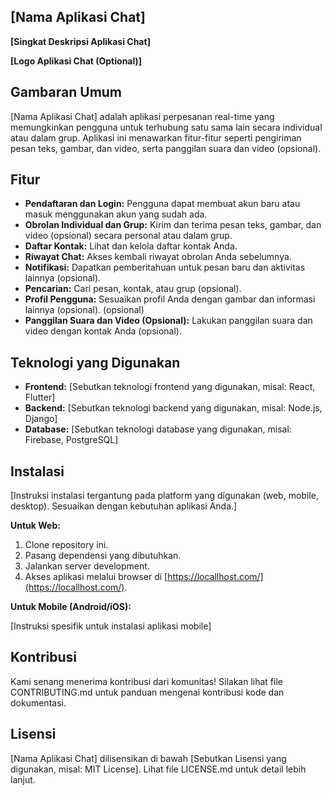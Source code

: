 ## [Nama Aplikasi Chat]

**[Singkat Deskripsi Aplikasi Chat]**

**[Logo Aplikasi Chat (Optional)]**

## Gambaran Umum

[Nama Aplikasi Chat] adalah aplikasi perpesanan real-time yang memungkinkan pengguna untuk terhubung satu sama lain secara individual atau dalam grup. Aplikasi ini menawarkan fitur-fitur seperti pengiriman pesan teks, gambar, dan video, serta panggilan suara dan video (opsional).

## Fitur

* **Pendaftaran dan Login:** Pengguna dapat membuat akun baru atau masuk menggunakan akun yang sudah ada.
* **Obrolan Individual dan Grup:**  Kirim dan terima pesan teks, gambar, dan video (opsional) secara personal atau dalam grup.
* **Daftar Kontak:** Lihat dan kelola daftar kontak Anda.
* **Riwayat Chat:** Akses kembali riwayat obrolan Anda sebelumnya.
* **Notifikasi:** Dapatkan pemberitahuan untuk pesan baru dan aktivitas lainnya (opsional).
* **Pencarian:** Cari pesan, kontak, atau grup (opsional).
* **Profil Pengguna:** Sesuaikan profil Anda dengan gambar dan informasi lainnya (opsional). (opsional)
* **Panggilan Suara dan Video (Opsional):** Lakukan panggilan suara dan video dengan kontak Anda (opsional).

## Teknologi yang Digunakan

* **Frontend:** [Sebutkan teknologi frontend yang digunakan, misal: React, Flutter]
* **Backend:** [Sebutkan teknologi backend yang digunakan, misal: Node.js, Django]
* **Database:** [Sebutkan teknologi database yang digunakan, misal: Firebase, PostgreSQL]

## Instalasi

[Instruksi instalasi tergantung pada platform yang digunakan (web, mobile, desktop). Sesuaikan dengan kebutuhan aplikasi Anda.]

**Untuk Web:**

1. Clone repository ini.
2. Pasang dependensi yang dibutuhkan.
3. Jalankan server development.
4. Akses aplikasi melalui browser di [https://locallhost.com/](https://locallhost.com/).

**Untuk Mobile (Android/iOS):**

[Instruksi spesifik untuk instalasi aplikasi mobile]

## Kontribusi

Kami senang menerima kontribusi dari komunitas! Silakan lihat file CONTRIBUTING.md untuk panduan mengenai kontribusi kode dan dokumentasi.

## Lisensi

[Nama Aplikasi Chat] dilisensikan di bawah [Sebutkan Lisensi yang digunakan, misal: MIT License]. Lihat file LICENSE.md untuk detail lebih lanjut.
